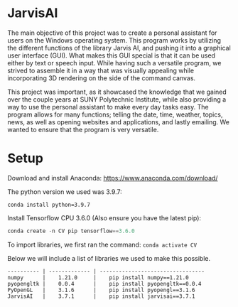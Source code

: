 # JarvisAI
The main objective of this project was to create a personal assistant for users on the Windows operating system. This program works by utilizing the different functions of the library Jarvis AI, and pushing it into a graphical user interface (GUI). What makes this GUI special is that it can be used either by text or speech input. While having such a versatile program, we strived to assemble it in a way that was visually appealing while incorporating 3D rendering on the side of the command canvas.

This project was important, as it showcased the knowledge that we gained over the couple years at SUNY Polytechnic Institute, while also providing a way to use the personal assistant to make every day tasks easy. The program allows for many functions; telling the date, time, weather, topics, news, as well as opening websites and applications, and lastly emailing. We wanted to ensure that the program is very versatile.


# Setup
Download and install Anaconda:
https://www.anaconda.com/download/

The python version we used was 3.9.7:
```conda activate my_env 
conda install python=3.9.7
````

Install Tensorflow CPU 3.6.0 (Also ensure you have the latest pip):
```python -m pip install --upgrade pip
conda create -n CV pip tensorflow==3.6.0
````

To import libraries, we first ran the command: ```conda activate CV```

Below we will include a list of libraries we used to make this possible.
```Library         Version         Command
---------- | ------------- | ---------------------------------
numpy      |    1.21.0     |    pip install numpy==1.21.0
pyopengltk |    0.0.4      |    pip install pyopengltk==0.0.4
PyOpenGL   |    3.1.6      |    pip install pyopengl==3.1.6
JarvisAI   |    3.7.1      |    pip install jarvisai==3.7.1
````
